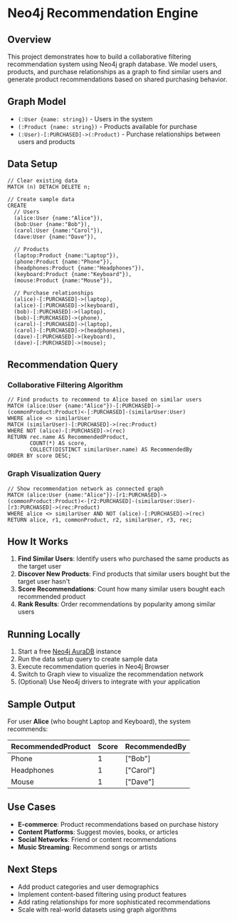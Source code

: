 # Neo4j Recommendation Engine

## Overview
This project demonstrates how to build a collaborative filtering recommendation system using Neo4j graph database. We model users, products, and purchase relationships as a graph to find similar users and generate product recommendations based on shared purchasing behavior.

## Graph Model
- `(:User {name: string})` - Users in the system
- `(:Product {name: string})` - Products available for purchase  
- `(:User)-[:PURCHASED]->(:Product)` - Purchase relationships between users and products

## Data Setup
```cypher
// Clear existing data
MATCH (n) DETACH DELETE n;

// Create sample data
CREATE 
  // Users
  (alice:User {name:"Alice"}),
  (bob:User {name:"Bob"}),
  (carol:User {name:"Carol"}),
  (dave:User {name:"Dave"}),
  
  // Products
  (laptop:Product {name:"Laptop"}),
  (phone:Product {name:"Phone"}),
  (headphones:Product {name:"Headphones"}),
  (keyboard:Product {name:"Keyboard"}),
  (mouse:Product {name:"Mouse"}),
  
  // Purchase relationships
  (alice)-[:PURCHASED]->(laptop),
  (alice)-[:PURCHASED]->(keyboard),
  (bob)-[:PURCHASED]->(laptop),
  (bob)-[:PURCHASED]->(phone),
  (carol)-[:PURCHASED]->(laptop),
  (carol)-[:PURCHASED]->(headphones),
  (dave)-[:PURCHASED]->(keyboard),
  (dave)-[:PURCHASED]->(mouse);
```

## Recommendation Query
### Collaborative Filtering Algorithm
```cypher
// Find products to recommend to Alice based on similar users
MATCH (alice:User {name:"Alice"})-[:PURCHASED]->(commonProduct:Product)<-[:PURCHASED]-(similarUser:User)
WHERE alice <> similarUser
MATCH (similarUser)-[:PURCHASED]->(rec:Product)
WHERE NOT (alice)-[:PURCHASED]->(rec)
RETURN rec.name AS RecommendedProduct, 
       COUNT(*) AS score,
       COLLECT(DISTINCT similarUser.name) AS RecommendedBy
ORDER BY score DESC;
```

### Graph Visualization Query
```cypher
// Show recommendation network as connected graph
MATCH (alice:User {name:"Alice"})-[r1:PURCHASED]->(commonProduct:Product)<-[r2:PURCHASED]-(similarUser:User)-[r3:PURCHASED]->(rec:Product)
WHERE alice <> similarUser AND NOT (alice)-[:PURCHASED]->(rec)
RETURN alice, r1, commonProduct, r2, similarUser, r3, rec;
```

## How It Works
1. **Find Similar Users**: Identify users who purchased the same products as the target user
2. **Discover New Products**: Find products that similar users bought but the target user hasn't
3. **Score Recommendations**: Count how many similar users bought each recommended product
4. **Rank Results**: Order recommendations by popularity among similar users

## Running Locally
1. Start a free [Neo4j AuraDB](https://neo4j.com/cloud/aura/) instance
2. Run the data setup query to create sample data
3. Execute recommendation queries in Neo4j Browser
4. Switch to Graph view to visualize the recommendation network
5. (Optional) Use Neo4j drivers to integrate with your application

## Sample Output
For user **Alice** (who bought Laptop and Keyboard), the system recommends:

| RecommendedProduct | Score | RecommendedBy |
|-------------------|-------|---------------|
| Phone | 1 | ["Bob"] |
| Headphones | 1 | ["Carol"] |
| Mouse | 1 | ["Dave"] |

## Use Cases
- **E-commerce**: Product recommendations based on purchase history
- **Content Platforms**: Suggest movies, books, or articles
- **Social Networks**: Friend or content recommendations
- **Music Streaming**: Recommend songs or artists

## Next Steps
- Add product categories and user demographics
- Implement content-based filtering using product features
- Add rating relationships for more sophisticated recommendations
- Scale with real-world datasets using graph algorithms
